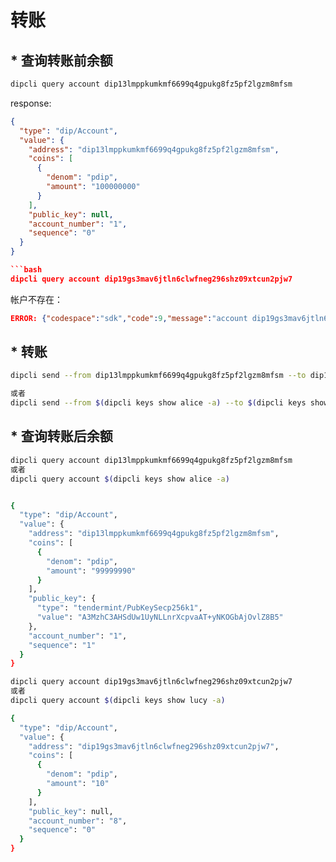# 转账

## * 查询转账前余额

```bash
dipcli query account dip13lmppkumkmf6699q4gpukg8fz5pf2lgzm8mfsm
```

response:

```json
{
  "type": "dip/Account",
  "value": {
    "address": "dip13lmppkumkmf6699q4gpukg8fz5pf2lgzm8mfsm",
    "coins": [
      {
        "denom": "pdip",
        "amount": "100000000"
      }
    ],
    "public_key": null,
    "account_number": "1",
    "sequence": "0"
  }
}

```bash
dipcli query account dip19gs3mav6jtln6clwfneg296shz09xtcun2pjw7
```

帐户不存在：
```json
ERROR: {"codespace":"sdk","code":9,"message":"account dip19gs3mav6jtln6clwfneg296shz09xtcun2pjw7 does not exist"}
```

## * 转账

```bash
dipcli send --from dip13lmppkumkmf6699q4gpukg8fz5pf2lgzm8mfsm --to dip19gs3mav6jtln6clwfneg296shz09xtcun2pjw7 --amount 10pdip

或者
dipcli send --from $(dipcli keys show alice -a) --to $(dipcli keys show lucy -a) --amount 10pdip
```

## * 查询转账后余额

```bash
dipcli query account dip13lmppkumkmf6699q4gpukg8fz5pf2lgzm8mfsm
或者
dipcli query account $(dipcli keys show alice -a)


{
  "type": "dip/Account",
  "value": {
    "address": "dip13lmppkumkmf6699q4gpukg8fz5pf2lgzm8mfsm",
    "coins": [
      {
        "denom": "pdip",
        "amount": "99999990"
      }
    ],
    "public_key": {
      "type": "tendermint/PubKeySecp256k1",
      "value": "A3MzhC3AHSdUw1UyNLLnrXcpvaAT+yNKOGbAjOvlZ8B5"
    },
    "account_number": "1",
    "sequence": "1"
  }
}

dipcli query account dip19gs3mav6jtln6clwfneg296shz09xtcun2pjw7
或者
dipcli query account $(dipcli keys show lucy -a)

{
  "type": "dip/Account",
  "value": {
    "address": "dip19gs3mav6jtln6clwfneg296shz09xtcun2pjw7",
    "coins": [
      {
        "denom": "pdip",
        "amount": "10"
      }
    ],
    "public_key": null,
    "account_number": "8",
    "sequence": "0"
  }
}
```
